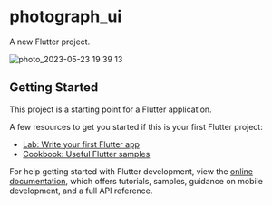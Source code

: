 # photograph_ui

A new Flutter project.

![photo_2023-05-23 19 39 13](https://github.com/ahmedjarad0/flutter_ui/assets/113943692/47690108-8a5e-46cc-9e03-207e94b0bb1f)

## Getting Started

This project is a starting point for a Flutter application.

A few resources to get you started if this is your first Flutter project:

- [Lab: Write your first Flutter app](https://docs.flutter.dev/get-started/codelab)
- [Cookbook: Useful Flutter samples](https://docs.flutter.dev/cookbook)

For help getting started with Flutter development, view the
[online documentation](https://docs.flutter.dev/), which offers tutorials,
samples, guidance on mobile development, and a full API reference.
